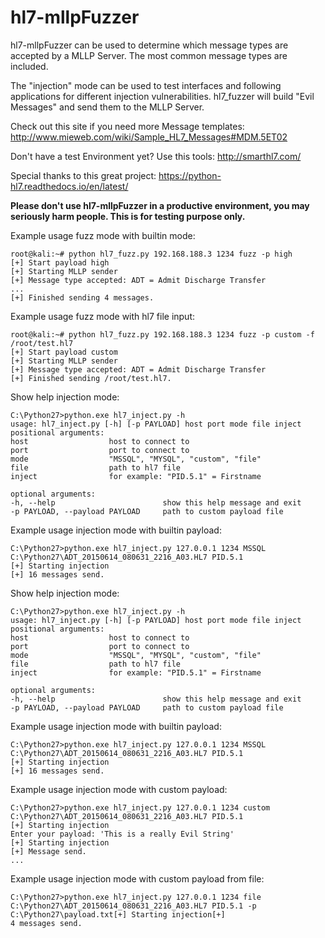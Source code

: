# hl7-mllpFuzzer

hl7-mllpFuzzer can be used to determine which message types are accepted by a MLLP Server. The most common message types are included.

The "injection" mode can be used to test interfaces and following applications for different injection vulnerabilities.
hl7_fuzzer will build "Evil Messages" and send them to the MLLP Server.

Check out this site if you need more Message templates:
http://www.mieweb.com/wiki/Sample_HL7_Messages#MDM.5ET02

Don't have a test Environment yet? Use this tools:
http://smarthl7.com/

Special thanks to this great project:
https://python-hl7.readthedocs.io/en/latest/

**Please don't use hl7-mllpFuzzer in a productive environment, you may seriously harm people. This is for testing purpose only.**

Example usage fuzz mode with builtin mode:
```
root@kali:~# python hl7_fuzz.py 192.168.188.3 1234 fuzz -p high
[+] Start payload high
[+] Starting MLLP sender
[+] Message type accepted: ADT = Admit Discharge Transfer
...
[+] Finished sending 4 messages.
```


Example usage fuzz mode with hl7 file input:
```
root@kali:~# python hl7_fuzz.py 192.168.188.3 1234 fuzz -p custom -f /root/test.hl7
[+] Start payload custom
[+] Starting MLLP sender
[+] Message type accepted: ADT = Admit Discharge Transfer
[+] Finished sending /root/test.hl7.
```

Show help injection mode:
```
C:\Python27>python.exe hl7_inject.py -h
usage: hl7_inject.py [-h] [-p PAYLOAD] host port mode file inject
positional arguments: 
host                  host to connect to  
port                  port to connect to  
mode                  "MSSQL", "MYSQL", "custom", "file" 
file                  path to hl7 file 
inject                for example: "PID.5.1" = Firstname

optional arguments:  
-h, --help                        show this help message and exit  
-p PAYLOAD, --payload PAYLOAD     path to custom payload file
```

Example usage injection mode with builtin payload:
```
C:\Python27>python.exe hl7_inject.py 127.0.0.1 1234 MSSQL C:\Python27\ADT_20150614_080631_2216_A03.HL7 PID.5.1
[+] Starting injection
[+] 16 messages send.
```

Show help injection mode:
```
C:\Python27>python.exe hl7_inject.py -h
usage: hl7_inject.py [-h] [-p PAYLOAD] host port mode file inject
positional arguments: 
host                  host to connect to  
port                  port to connect to  
mode                  "MSSQL", "MYSQL", "custom", "file" 
file                  path to hl7 file 
inject                for example: "PID.5.1" = Firstname

optional arguments:  
-h, --help                        show this help message and exit  
-p PAYLOAD, --payload PAYLOAD     path to custom payload file
```

Example usage injection mode with builtin payload:
```
C:\Python27>python.exe hl7_inject.py 127.0.0.1 1234 MSSQL C:\Python27\ADT_20150614_080631_2216_A03.HL7 PID.5.1
[+] Starting injection
[+] 16 messages send.
```

Example usage injection mode with custom payload:
```
C:\Python27>python.exe hl7_inject.py 127.0.0.1 1234 custom C:\Python27\ADT_20150614_080631_2216_A03.HL7 PID.5.1
[+] Starting injection
Enter your payload: 'This is a really Evil String'
[+] Starting injection
[+] Message send.
...
```

Example usage injection mode with custom payload from file:
```
C:\Python27>python.exe hl7_inject.py 127.0.0.1 1234 file C:\Python27\ADT_20150614_080631_2216_A03.HL7 PID.5.1 -p C:\Python27\payload.txt[+] Starting injection[+] 
4 messages send.
```
